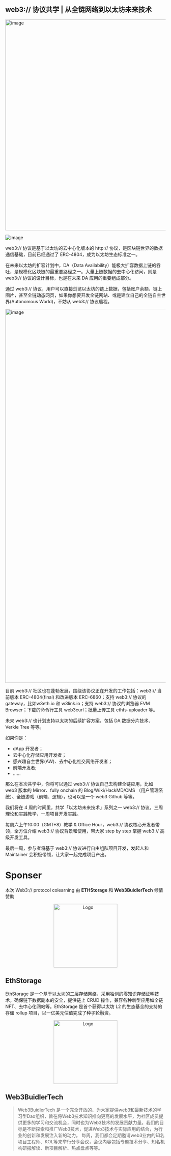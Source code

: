 ## web3:// 协议共学 | 从全链网络到以太坊未来技术

<img width="663" alt="image" src="https://github.com/CreatorsDAO/web3-protocol-co-learn/assets/33189338/81e1d712-8e77-43dd-83ed-ad822df1358e">


![image](https://github.com/CreatorsDAO/web3-protocol-co-learn/assets/33189338/9861d786-4de1-4808-88fc-c2b488f45b7e)

web3:// 协议是基于以太坊的去中心化版本的 http:// 协议，是区块链世界的数据通信基础，目前已经通过了 ERC-4804，成为以太坊生态标准之一。

在未来以太坊的扩容计划中，DA（Data Availability）能极大扩容数据上链的吞吐，是规模化区块链的最重要路径之一。大量上链数据的去中心化访问，则是 web3:// 协议的设计目标，也是在未来 DA 应用的重要组成部分。

通过 web3:// 协议，用户可以直接浏览以太坊的链上数据，包括账户余额、链上图片，甚至全链动态网页，如果你想要开发全链网站、或是建立自己的全链自主世界(Autonomous World)，不妨从 web3:// 协议启程。

<img width="1176" alt="image" src="https://github.com/CreatorsDAO/web3-protocol-co-learn/assets/33189338/053ee888-95a2-4e69-aa8c-9b3eebdbc7b6">



目前 web3:// 社区也在蓬勃发展，围绕该协议正在开发的工作包括：web3:// 当前版本 ERC-4804(final) 和改进版本 ERC-6860；支持 web3:// 协议的 gateway，比如w3eth.io 和 w3link.io；支持 web3:// 协议的浏览器 EVM Browser；下载的命令行工具 web3curl；批量上传工具 ethfs-uploader 等。

未来 web3:// 也计划支持以太坊的后续扩容方案，包括 DA 数据分片技术、Verkle Tree 等等。

如果你是：
- dApp 开发者；
- 去中心化存储应用开发者；
- 感兴趣自主世界(AW)、去中心化社交网络开发者；
- 前端开发者;
- ......

那么在本次共学中，你将可以通过 web3:// 协议自己去构建全链应用，比如 web3 版本的 Mirror、fully onchain 的 Blog/Wiki/HackMD/CMS （用户管理系统）、全链游戏（前端、逻辑），也可以是一个 web3 Github 等等。



我们将在 4 周的时间里，共学「以太坊未来技术」系列之一 web3:// 协议，三周理论和实践教学，一周项目开发实践。

每周六上午10:00（GMT+8）教学 & Office Hour，web3:// 协议核心开发者带领，全方位介绍 web3:// 协议背景和使用，带大家 step by step 掌握 web3:// 高级开发工具。

最后一周，参与者将基于 web3:// 协议进行自由组队项目开发，发起人和 Maintainer 会积极带领，让大家一起完成项目产出。

# Sponser

本次 Web3:// protocol colearning 由 **ETHStorage** 和 **Web3BuidlerTech** 倾情赞助


<p align="center">
  <img src="https://github.com/CreatorsDAO/web3-protocol-co-learn/assets/33189338/08c1ec62-5c5c-483a-a67b-40142970c848" width="200" alt="Logo">
</p>

## **EthStorage**

EthStorage 是一个基于以太坊的二层存储网络，采用独创的零知识存储证明技术，确保链下数据副本的安全，提供链上 CRUD 操作，兼容各种新型应用如全链NFT、去中心化网站等。EthStorage 是首个获得以太坊 L2 的生态基金的支持的存储 rollup 项目，以一亿美元估值完成了种子轮融资。


<p align="center">
  <img src="https://github.com/CreatorsDAO/web3-protocol-co-learn/assets/33189338/7f23efde-85ee-490a-a23c-7e5012533124" width="200" alt="Logo">
</p>


## Web3BuidlerTech

> Web3BuidlerTech 是一个完全开放的、为大家提供web3和最新技术的学习型Dao组织，旨在将Web3技术知识推向更高的发展水平，为社区成员提供更多的学习和交流机会，同时也为Web3技术的发展贡献力量。我们的目标是不断探索和推广Web3技术，促进Web3技术与实际应用的结合，为行业的创新和发展注入新的动力。
每周，我们都会定期邀请web3业内的知名项目工程师、KOL等来举行分享会议，会议内容包括专题技术分享、知名机构研报解读、新项目解析、热点盘点等等。


